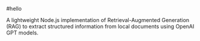 #hello

A lightweight Node.js implementation of Retrieval-Augmented Generation (RAG) to extract structured information from local documents using OpenAI GPT models.

